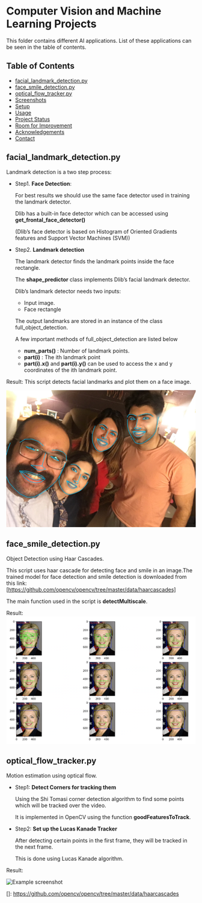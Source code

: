 # Computer Vision and Machine Learning Projects
This folder contains different AI applications. List of these applications can be seen in the table of contents.
## Table of Contents
* [facial_landmark_detection.py](#facial_landmark_detection.py)
* [face_smile_detection.py](#face_smile_detection.py)
* [optical_flow_tracker.py](#optical_flow_tracker.py)
* [Screenshots](#screenshots)
* [Setup](#setup)
* [Usage](#usage)
* [Project Status](#project-status)
* [Room for Improvement](#room-for-improvement)
* [Acknowledgements](#acknowledgements)
* [Contact](#contact)
<!-- * [License](#license) -->

## facial_landmark_detection.py

Landmark detection is a two step process:

- Step1. **Face Detection**:
  
  For best results we should use the same face detector used in training the landmark detector.
  
  Dlib has a built-in face detector which can be accessed using **get_frontal_face_detector()**
  
  (Dlib’s face detector is based on Histogram of Oriented Gradients features and Support Vector Machines (SVM))

- Step2. **Landmark detection**
  
  The landmark detector finds the landmark points inside the face rectangle.
  
  The **shape_predictor** class implements Dlib’s facial landmark detector.

  Dlib’s landmark detector needs two inputs:
  - Input image.
  - Face rectangle

  The output landmarks are stored in an instance of the class full_object_detection.
  
  A few important methods of full_object_detection are listed below
  - **num_parts()** : Number of landmark points.
  - **part(i)** : The ith landmark point
  - **part(i).x()** and **part(i).y()** can be used to access the x and y coordinates of the ith landmark point.

Result:
This script detects facial landmarks and plot them on a face image.

![Example screenshot](results/Facial%20Landmark%20detector.jpg)

## face_smile_detection.py
Object Detection using Haar Cascades.

This script uses haar cascade for detecting face and smile in an image.The trained model for face detection and smile detection is downloaded from this link:
[https://github.com/opencv/opencv/tree/master/data/haarcascades]

The main function used in the script is **detectMultiscale**.

Result:
![Example screenshot](results/face_smile_detection.png)

## optical_flow_tracker.py
Motion estimation using optical flow.
- Step1: **Detect Corners for tracking them**
  
  Using the Shi Tomasi corner detection algorithm to find some points which will be tracked over the video.
  
  It is implemented in OpenCV using the function **goodFeaturesToTrack**.

- Step2: **Set up the Lucas Kanade Tracker**
  
  After detecting certain points in the first frame, they will be tracked in the next frame.
  
  This is done using Lucas Kanade algorithm. 

Result:

![Example screenshot](results/)




[]: https://github.com/opencv/opencv/tree/master/data/haarcascades